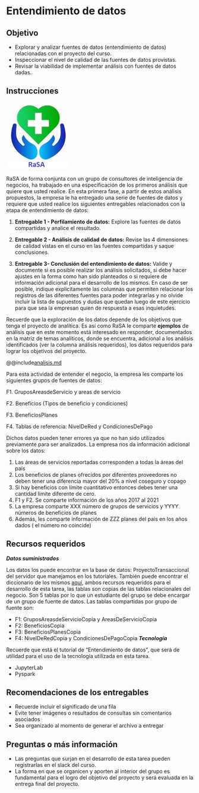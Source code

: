# **Entendimiento de datos**
## **Objetivo**
- Explorar y analizar fuentes de datos (entendimiento de datos) relacionadas con el proyecto del curso. 
- Inspeccionar el nivel de calidad de las fuentes de datos provistas.
- Revisar la viabilidad de implementar análisis con fuentes de datos dadas.
## **Instrucciones**

![](Img/LogoRaSA.png)

RaSA de forma conjunta con un grupo de consultores de inteligencia de negocios, ha trabajado en una especificación de los primeros análisis que quiere que usted realice. En esta primera fase, a partir de estos análisis propuestos, la empresa le ha entregado una serie de fuentes de datos y requiere que usted realice los siguientes entregables relacionados con la etapa de entendimiento de datos:

1.	**Entregable 1 - Perfilamiento de datos:** Explore las fuentes de datos compartidas y analice el resultado. 
  
2.  **Entregable 2 - Análisis de calidad de datos:** Revise las 4 dimensiones de calidad vistas en el curso en las fuentes compartidas y saque conclusiones.

3.  **Entregable 3- Conclusión del entendimiento de datos:** Valide y documente si es posible realizar los análisis solicitados, si debe hacer ajustes en la forma como han sido planteados o si requiere de información adicional para el desarrollo de los mismos. En caso de ser posible, indique explicitamente las columnas que permiten relacionar los registros de las diferentes fuentes para poder integrarlas y no olvide incluir la lista de supuestos y dudas que quedan luego de este ejercicio para que sea la empresan quien de respuesta a esas inquietudes. 

Recuerde que la exploración de los datos depende de los objetivos que tenga el proyecto de analítica. Es así como RaSA le comparte **ejemplos** de análisis que en este momento está interesado en responder, documentados en la matriz de temas analíticos, donde se encuentra, adicional a los análisis identificados (ver la columna análisis requeridos), los datos requeridos para lograr los objetivos del proyecto.

@@include[analisis.md](analisis.md)

Para esta actividad de entender el negocio, la empresa les comparte los siguientes grupos de fuentes de datos:

F1. GruposAreasdeServicio y areas de servicio  

F2. Beneficios (Tipos de beneficio y condiciones) 

F3. BeneficiosPlanes  

F4. Tablas de referencia: NivelDeRed y CondicionesDePago 

Dichos datos pueden tener errores ya que no han sido utilizados previamente para ser analizados. La empresa nos da información adicional sobre los datos:
1.	Las áreas de servicios reportadas corresponden a todas la áreas del país  
2.	Los beneficios de planes ofrecidos por diferentes proveedores no deben tener una diferencia mayor del 20%  a nivel coseguro y copago 
3.	Si hay beneficios con límite cuantitativo entonces debes tener una cantidad límite diferente de cero. 
4.	F1 y F2. Se comparte información de los años 2017 al 2021  
5.	La empresa comparte XXX número de grupos de servicios y YYYY números de beneficios de planes 
6.	Además, les comparte información de ZZZ planes del país en los años dados ( el número no coincide) 


## **Recursos requeridos**
***Datos suministrados***

Los datos los puede encontrar en la base de datos: ProyectoTransaccional del servidor que manejamos en los tutoriales. También puede encontrar el diccionario de los mismos [aquí](Diccionario%20IV.xlsx), ambos recursos requeridos para el desarrollo de esta tarea, las tablas son copias de las tablas relacionales del negocio. Son 5 tablas por lo que un estudiante del grupo se debe encargar de un grupo de fuente de datos. Las tablas compartidas por grupo de fuente son:
-	F1: GruposAreasdeServicioCopia y AreasDeServicioCopia
- F2: BeneficiosCopia
- F3: BeneficiosPlanesCopia
- F4: NivelDeRedCopia y CondicionesDePagoCopia 
***Tecnología***

Recuerde que está el tutorial de “Entendimiento de datos”, que será de utilidad para el uso de la tecnología utilizada en esta tarea.
- JupyterLab
- Pyspark

## **Recomendaciones de los entregables**
- Recuerde incluir el significado de una fila
- Evite tener imágenes o resultados de consultas sin comentarios asociados
- Sea organizado al momento de generar el archivo a entregar

## **Preguntas o más información**
- Las preguntas que surjan en el desarrollo de esta tarea pueden registrarlas en el slack del curso.
- La forma en que se organicen y aporten al interior del grupo es fundamental para el logro del objetivo del proyecto y será evaluada en la entrega final del proyecto.
